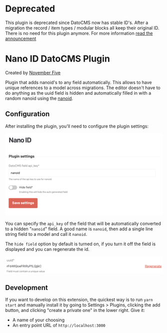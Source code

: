 # Deprecated
This plugin is deprecated since DatoCMS now has stable ID's. After a migration the record / item types / modular blocks all keep their original ID. There is no need for this plugin anymore. For more information [read the announcement](https://www.datocms.com/product-updates/immutable-ids-during-environment-fork-and-site-duplication)

# Nano ID DatoCMS Plugin

Created by [November Five](https://www.novemberfive.co/)

Plugin that adds nanoid's to any field automatically. This allows to have unique references to a model across migrations. The editor doesn't have to do anything as the uuid field is hidden and automatically filled in with a random nanoid using the [nanoid](https://github.com/ai/nanoid).

## Configuration

After installing the plugin, you'll need to configure the plugin settings:

![Configuration screenshot](https://github.com/novemberfiveco/datocms-plugin-nanoid/blob/master/docs/configuration.png?raw=true)

You can specify the `api_key` of the field that will be automatically converted to a hidden "`nanoid`" field. A good name is `nanoid`, then add a single line string field to a model and call it `nanoid`.

The `hide field` option by default is turned on, if you turn it off the field is displayed and you can regenerate the id.

![Field](https://github.com/novemberfiveco/datocms-plugin-nanoid/blob/master/docs/field.png?raw=true)

## Development

If you want to develop on this extension, the quickest way is to run `yarn start` and manually install it by going to Settings > Plugins,
clicking the add button, and clicking "create a private one" in the lower right. Give it:

- A name of your choosing
- An entry point URL of `http://localhost:3000`
